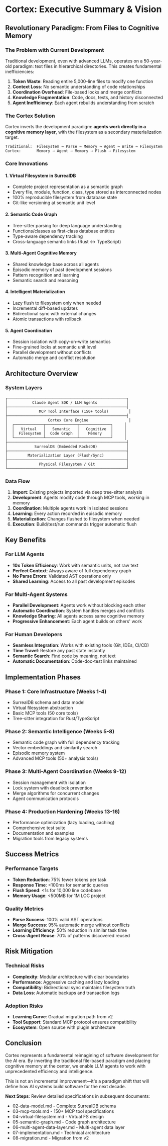 # Cortex: Executive Summary & Vision

## Revolutionary Paradigm: From Files to Cognitive Memory

### The Problem with Current Development

Traditional development, even with advanced LLMs, operates on a 50-year-old paradigm: text files in hierarchical directories. This creates fundamental inefficiencies:

1. **Token Waste**: Reading entire 5,000-line files to modify one function
2. **Context Loss**: No semantic understanding of code relationships
3. **Coordination Overhead**: File-based locks and merge conflicts
4. **Knowledge Fragmentation**: Code, docs, tests, and history disconnected
5. **Agent Inefficiency**: Each agent rebuilds understanding from scratch

### The Cortex Solution

Cortex inverts the development paradigm: **agents work directly in a cognitive memory layer**, with the filesystem as a secondary materialization target.

```
Traditional:  Filesystem → Parse → Memory → Agent → Write → Filesystem
Cortex:       Memory → Agent → Memory → Flush → Filesystem
```

### Core Innovations

#### 1. Virtual Filesystem in SurrealDB
- Complete project representation as a semantic graph
- Every file, module, function, class, type stored as interconnected nodes
- 100% reproducible filesystem from database state
- Git-like versioning at semantic unit level

#### 2. Semantic Code Graph
- Tree-sitter parsing for deep language understanding
- Functions/classes as first-class database entities
- Type-aware dependency tracking
- Cross-language semantic links (Rust ↔ TypeScript)

#### 3. Multi-Agent Cognitive Memory
- Shared knowledge base across all agents
- Episodic memory of past development sessions
- Pattern recognition and learning
- Semantic search and reasoning

#### 4. Intelligent Materialization
- Lazy flush to filesystem only when needed
- Incremental diff-based updates
- Bidirectional sync with external changes
- Atomic transactions with rollback

#### 5. Agent Coordination
- Session isolation with copy-on-write semantics
- Fine-grained locks at semantic unit level
- Parallel development without conflicts
- Automatic merge and conflict resolution

## Architecture Overview

### System Layers

```
┌─────────────────────────────────────────────────────┐
│           Claude Agent SDK / LLM Agents             │
├─────────────────────────────────────────────────────┤
│              MCP Tool Interface (150+ tools)         │
├─────────────────────────────────────────────────────┤
│                  Cortex Core Engine                  │
│  ┌─────────────┬──────────────┬──────────────┐     │
│  │   Virtual   │   Semantic   │   Cognitive  │     │
│  │  Filesystem │  Code Graph  │    Memory    │     │
│  └─────────────┴──────────────┴──────────────┘     │
├─────────────────────────────────────────────────────┤
│            SurrealDB (Embedded RocksDB)             │
├─────────────────────────────────────────────────────┤
│         Materialization Layer (Flush/Sync)          │
├─────────────────────────────────────────────────────┤
│              Physical Filesystem / Git              │
└─────────────────────────────────────────────────────┘
```

### Data Flow

1. **Import**: Existing projects imported via deep tree-sitter analysis
2. **Development**: Agents modify code through MCP tools, working in memory
3. **Coordination**: Multiple agents work in isolated sessions
4. **Learning**: Every action recorded in episodic memory
5. **Materialization**: Changes flushed to filesystem when needed
6. **Execution**: Build/test/run commands trigger automatic flush

## Key Benefits

### For LLM Agents

- **10x Token Efficiency**: Work with semantic units, not raw text
- **Perfect Context**: Always aware of full dependency graph
- **No Parse Errors**: Validated AST operations only
- **Shared Learning**: Access to all past development episodes

### For Multi-Agent Systems

- **Parallel Development**: Agents work without blocking each other
- **Automatic Coordination**: System handles merges and conflicts
- **Knowledge Sharing**: All agents access same cognitive memory
- **Progressive Enhancement**: Each agent builds on others' work

### For Human Developers

- **Seamless Integration**: Works with existing tools (Git, IDEs, CI/CD)
- **Time Travel**: Restore any past state instantly
- **Semantic Search**: Find code by meaning, not text
- **Automatic Documentation**: Code-doc-test links maintained

## Implementation Phases

### Phase 1: Core Infrastructure (Weeks 1-4)
- SurrealDB schema and data model
- Virtual filesystem abstraction
- Basic MCP tools (50 core tools)
- Tree-sitter integration for Rust/TypeScript

### Phase 2: Semantic Intelligence (Weeks 5-8)
- Semantic code graph with full dependency tracking
- Vector embeddings and similarity search
- Episodic memory system
- Advanced MCP tools (50+ analysis tools)

### Phase 3: Multi-Agent Coordination (Weeks 9-12)
- Session management with isolation
- Lock system with deadlock prevention
- Merge algorithms for concurrent changes
- Agent communication protocols

### Phase 4: Production Hardening (Weeks 13-16)
- Performance optimization (lazy loading, caching)
- Comprehensive test suite
- Documentation and examples
- Migration tools from legacy systems

## Success Metrics

### Performance Targets
- **Token Reduction**: 75% fewer tokens per task
- **Response Time**: <100ms for semantic queries
- **Flush Speed**: <1s for 10,000 line codebase
- **Memory Usage**: <500MB for 1M LOC project

### Quality Metrics
- **Parse Success**: 100% valid AST operations
- **Merge Success**: 95% automatic merge without conflicts
- **Learning Efficiency**: 50% reduction in similar task time
- **Cross-Agent Reuse**: 70% of patterns discovered reused

## Risk Mitigation

### Technical Risks
- **Complexity**: Modular architecture with clear boundaries
- **Performance**: Aggressive caching and lazy loading
- **Compatibility**: Bidirectional sync maintains filesystem truth
- **Data Loss**: Automatic backups and transaction logs

### Adoption Risks
- **Learning Curve**: Gradual migration path from v2
- **Tool Support**: Standard MCP protocol ensures compatibility
- **Ecosystem**: Open source with plugin architecture

## Conclusion

Cortex represents a fundamental reimagining of software development for the AI era. By inverting the traditional file-based paradigm and placing cognitive memory at the center, we enable LLM agents to work with unprecedented efficiency and intelligence.

This is not an incremental improvement—it's a paradigm shift that will define how AI systems build software for the next decade.

**Next Steps**: Review detailed specifications in subsequent documents:
- 02-data-model.md - Complete SurrealDB schema
- 03-mcp-tools.md - 150+ MCP tool specifications
- 04-virtual-filesystem.md - Virtual FS design
- 05-semantic-graph.md - Code graph architecture
- 06-multi-agent-data-layer.md - Multi-agent data layer
- 07-implementation.md - Technical architecture
- 08-migration.md - Migration from v2